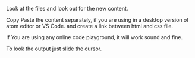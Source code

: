 Look at the files and look out for the new content.

Copy Paste the content separately, if you are using in a desktop version of atom editor or VS Code. and create a link between html and css file.

If You are using any online code playground, it will work sound and fine.

To look the output just slide the cursor.
